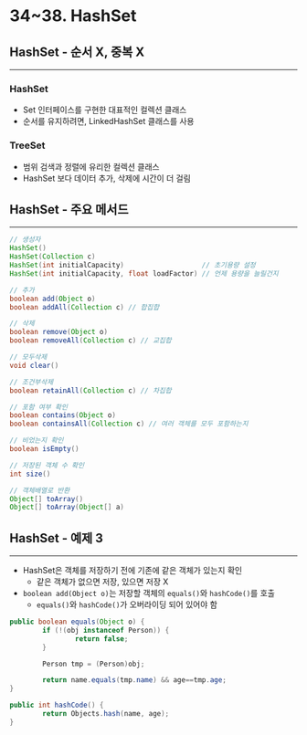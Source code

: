 # 34~38. HashSet

## HashSet - 순서 X, 중복 X

---

### HashSet

- Set 인터페이스를 구현한 대표적인 컬렉션 클래스
- 순서를 유지하려면, LinkedHashSet 클래스를 사용

### TreeSet

- 범위 검색과 정렬에 유리한 컬렉션 클래스
- HashSet 보다 데이터 추가, 삭제에 시간이 더 걸림

## HashSet - 주요 메서드

---

```java
// 생성자
HashSet()
HashSet(Collection c)
HashSet(int initialCapacity)                   // 초기용량 설정
HashSet(int initialCapacity, float loadFactor) // 언제 용량을 늘릴건지

// 추가
boolean add(Object o)
boolean addAll(Collection c) // 합집합

// 삭제
boolean remove(Object o)
boolean removeAll(Collection c) // 교집합

// 모두삭제
void clear()

// 조건부삭제
boolean retainAll(Collection c) // 차집합

// 포함 여부 확인
boolean contains(Object o)
boolean containsAll(Collection c) // 여러 객체를 모두 포함하는지

// 비었는지 확인
boolean isEmpty()

// 저장된 객체 수 확인
int size()

// 객체배열로 반환
Object[] toArray()
Object[] toArray(Object[] a)
```

## HashSet - 예제 3

---

- HashSet은 객체를 저장하기 전에 기존에 같은 객체가 있는지 확인
    - 같은 객체가 없으면 저장, 있으면 저장 X
- `boolean add(Object o)`는 저장할 객체의 `equals()`와 `hashCode()`를 호출
    - `equals()`와 `hashCode()`가 오버라이딩 되어 있어야 함

```java
public boolean equals(Object o) {
		if (!(obj instanceof Person)) {
				return false;
		}

		Person tmp = (Person)obj;

		return name.equals(tmp.name) && age==tmp.age;
}

public int hashCode() {
		return Objects.hash(name, age);
}
```